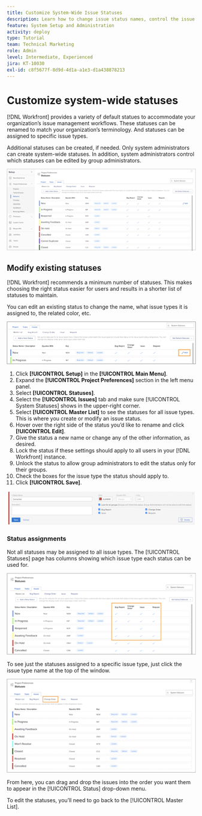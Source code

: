 ```yaml
---
title: Customize System-Wide Issue Statuses
description: Learn how to change issue status names, control the issue types a status is used for, and lock/unlock statuses for group-level customization.
feature: System Setup and Administration
activity: deploy
type: Tutorial
team: Technical Marketing
role: Admin
level: Intermediate, Experienced
jira: KT-10030
exl-id: c8f5677f-8d9d-4d1a-a1e3-d1a438878213
---
```

# Customize system-wide statuses

[!DNL Workfront] provides a variety of default statues to accommodate your organization’s issue management workflows. These statuses can be renamed to match your organization’s terminology. And statuses can be assigned to specific issue types. 

Additional statuses can be created, if needed. Only system administrators can create system-wide statuses. In addition, system administrators control which statuses can be edited by group administrators.

![[!UICONTROL Issues] tab on [!UICONTROL Statues] page in [!UICONTROL Setup]](assets/admin-fund-all-issue-statuses.png)

## Modify existing statuses

[!DNL Workfront] recommends a minimum number of statuses. This makes choosing the right status easier for users and results in a shorter list of statuses to maintain.

You can edit an existing status to change the name, what issue types it is assigned to, the related color, etc.

![Issue status list with [!UICONTROL Edit] option highlighted](assets/admin-fund-edit-issue-status.png)

1. Click **[!UICONTROL Setup]** in the **[!UICONTROL Main Menu]**.
1. Expand the **[!UICONTROL Project Preferences]** section in the left menu panel.
1. Select **[!UICONTROL Statuses]**.
1. Select the **[!UICONTROL Issues]** tab and make sure [!UICONTROL System Statuses] shows in the upper-right corner.
1. Select **[!UICONTROL Master List]** to see the statuses for all issue types. This is where you create or modify an issue status.
1. Hover over the right side of the status you’d like to rename and click **[!UICONTROL Edit]**.
1. Give the status a new name or change any of the other information, as desired.
1. Lock the status if these settings should apply to all users in your [!DNL Workfront] instance.
1. Unlock the status to allow group administrators to edit the status only for their groups.
1. Check the boxes for the issue type the status should apply to.
1. Click **[!UICONTROL Save]**.

![Window for creating a new status](assets/admin-fund-edit-issue-status-2.png)

### Status assignments

Not all statuses may be assigned to all issue types. The [!UICONTROL Statuses] page has columns showing which issue type each status can be used for.

![Change Order highlighted on Issues tab of Statuses page](assets/admin-fund-issue-type-statuses.png)


To see just the statuses assigned to a specific issue type, just click the issue type name at the top of the window.

![[!UICONTROL Issue] tab of [!UICONTROL Status] page with columns highlighted](assets/admin-fund-statuses-issue-type.png)

From here, you can drag and drop the issues into the order you want them to appear in the [!UICONTROL Status] drop-down menu.

To edit the statuses, you’ll need to go back to the [!UICONTROL Master List].

